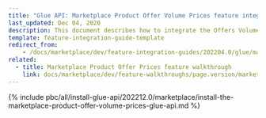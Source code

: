 ```yaml
---
title: "Glue API: Marketplace Product Offer Volume Prices feature integration"
last_updated: Dec 04, 2020
description: This document describes how to integrate the Offers Volume Prices Glue API feature into a Spryker project.
template: feature-integration-guide-template
redirect_from:
    - /docs/marketplace/dev/feature-integration-guides/202204.0/glue/marketplace-product-offer-volume-prices.html
related:
  - title: Marketplace Product Offer Prices feature walkthrough
    link: docs/marketplace/dev/feature-walkthroughs/page.version/marketplace-product-offer-prices-feature-walkthrough.html
---
```


{% include pbc/all/install-glue-api/202212.0/marketplace/install-the-marketplace-product-offer-volume-prices-glue-api.md %} <!-- To edit, see /_includes/pbc/all/install-glue-api/202212.0/marketplace/install-the-marketplace-product-offer-volume-prices-glue-api.md -->
